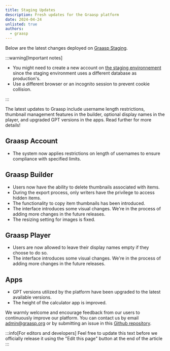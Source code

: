 ```yaml
---
title: Staging Updates
description: Fresh updates for the Graasp platform
date: 2024-04-24
unlisted: true
authors:
  - graasp
---
```


Below are the latest changes deployed on [Graasp Staging](https://builder.stage.graasp.org).

:::warning[Important notes]

- You might need to create a new account on [the staging environnement](https://auth.stage.graasp.org) since the staging environment uses a different database as production's.
- Use a different browser or an incognito session to prevent cookie collision.

:::

The latest updates to Graasp include username length restrictions, thumbnail management features in the builder, optional display names in the player, and upgraded GPT versions in the apps. Read further for more details!

<!-- Everything below this will not be shown in the post overview -->
<!-- truncate -->

## Graasp Account

- The system now applies restrictions on length of usernames to ensure compliance with specified limits.

## Graasp Builder

- Users now have the ability to delete thumbnails associated with items.
- During the export process, only writers have the privilege to access hidden items.
- The functionality to copy item thumbnails has been introduced.
- The interface introduces some visual changes. We're in the process of adding more changes in the future releases.
- The resizing setting for images is fixed.

## Graasp Player

- Users are now allowed to leave their display names empty if they choose to do so.
- The interface introduces some visual changes. We're in the process of adding more changes in the future releases.

## Apps

- GPT versions utilized by the platform have been upgraded to the latest available versions.
- The height of the calculator app is improved.

<!-- Generic message -->

We warmly welcome and encourage feedback from our users to continuously improve our platform. You can contact us by email [admin@graasp.org](mailto:admin@graasp.org) or by submitting an issue in this [Github repository](https://github.com/graasp/graasp-feedback).

:::info[For editors and developers]
Feel free to update this text before we officially release it using the "Edit this page" button at the end of the article
:::
